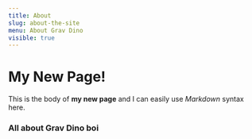 ```yaml
---
title: About
slug: about-the-site
menu: About Grav Dino
visible: true
---
```

# My New Page!

This is the body of **my new page** and I can easily use _Markdown_ syntax here.

### All about Grav Dino boi